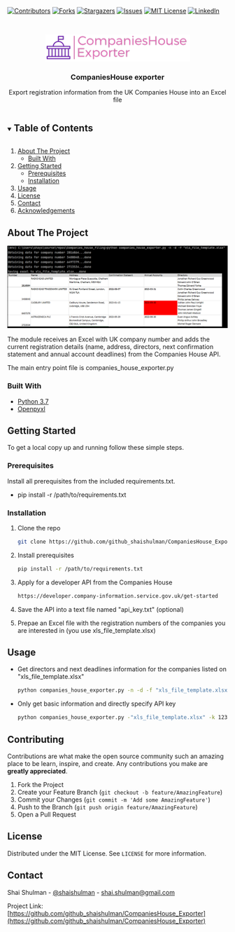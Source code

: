 <!-- PROJECT SHIELDS -->
<!--
*** I'm using markdown "reference style" links for readability.
*** Reference links are enclosed in brackets [ ] instead of parentheses ( ).
*** See the bottom of this document for the declaration of the reference variables
*** for contributors-url, forks-url, etc. This is an optional, concise syntax you may use.
*** https://www.markdownguide.org/basic-syntax/#reference-style-links
-->
[![Contributors][contributors-shield]][contributors-url]
[![Forks][forks-shield]][forks-url]
[![Stargazers][stars-shield]][stars-url]
[![Issues][issues-shield]][issues-url]
[![MIT License][license-shield]][license-url]
[![LinkedIn][linkedin-shield]][linkedin-url]



<!-- PROJECT LOGO -->
<br />
<p align="center">
  <a href="https://github.com/github_shaishulman/CompaniesHouse_Exporter">
    <img src="images/logo.png" alt="Logo">
  </a>

  <h3 align="center">CompaniesHouse exporter</h3>

  <p align="center">
    Export registration information from the UK Companies House into an Excel file  
    <!--
    <br />
    <a href="https://github.com/ShaiShulman/CompaniesHouse_Exporter"><strong>Explore the docs »</strong></a>
    <br />
    <br />
    <a href="https://github.com/ShaiShulman/CompaniesHouse_Exporter">View Demo</a>
    ·
    <a href="https://github.com/ShaiShulman/CompaniesHouse_Exporter/issues">Report Bug</a>
    ·
    <a href="https://github.com/ShaiShulman/CompaniesHouse_Exporter/issues">Request Feature</a>
    -->
  </p>
</p>



<!-- TABLE OF CONTENTS -->
<details open="open">
  <summary><h2 style="display: inline-block">Table of Contents</h2></summary>
  <ol>
    <li>
      <a href="#about-the-project">About The Project</a>
      <ul> 
        <li><a href="#built-with">Built With</a></li>
      </ul>
    </li>
    <li>
      <a href="#getting-started">Getting Started</a>
      <ul>
        <li><a href="#prerequisites">Prerequisites</a></li>
        <li><a href="#installation">Installation</a></li>
      </ul>
    </li>
    <li><a href="#usage">Usage</a></li>
    <!--<li><a href="#roadmap">Roadmap</a></li>
    <li><a href="#contributing">Contributing</a></li>-->
    <li><a href="#license">License</a></li>
    <li><a href="#contact">Contact</a></li>
    <li><a href="#acknowledgements">Acknowledgements</a></li>
  </ol>
</details>



<!-- ABOUT THE PROJECT -->
## About The Project

![Product Name Screen Shot][product-screenshot]

The module receives an Excel with UK company number and adds the current registration details (name, address, directors, next confirmation statement and annual account deadlines) from the Companies House API.

The main entry point file is companies_house_exporter.py 

### Built With

* [Python 3.7](https://www.python.org/)
* [Openpyxl](https://openpyxl.readthedocs.io/en/stable/)



<!-- GETTING STARTED -->
## Getting Started

To get a local copy up and running follow these simple steps.

### Prerequisites

Install all prerequisites from the included requirements.txt.

* pip install -r /path/to/requirements.txt

### Installation

1. Clone the repo
   ```sh
   git clone https://github.com/github_shaishulman/CompaniesHouse_Exporter.git
   ```
2. Install prerequisites
   ```sh
   pip install -r /path/to/requirements.txt
   ```
3. Apply for a developer API from the Companies House
   ```sh
   https://developer.company-information.service.gov.uk/get-started
   ```

4. Save the API into a text file named "api_key.txt" (optional)


5. Prepae an Excel file with the registration numbers of the companies you are interested in (you use xls_file_template.xlsx) 

<!-- USAGE EXAMPLES -->
## Usage

* Get directors and next deadlines information for the companies listed on "xls_file_template.xlsx" 
   ```sh
   python companies_house_exporter.py -n -d -f "xls_file_template.xlsx"
   ```

* Only get basic information and directly specify API key
   ```sh
   python companies_house_exporter.py -"xls_file_template.xlsx" -k 123456789
   ```


<!-- CONTRIBUTING -->
## Contributing

Contributions are what make the open source community such an amazing place to be learn, inspire, and create. Any contributions you make are **greatly appreciated**.

1. Fork the Project
2. Create your Feature Branch (`git checkout -b feature/AmazingFeature`)
3. Commit your Changes (`git commit -m 'Add some AmazingFeature'`)
4. Push to the Branch (`git push origin feature/AmazingFeature`)
5. Open a Pull Request



<!-- LICENSE -->
## License

Distributed under the MIT License. See `LICENSE` for more information.



<!-- CONTACT -->
## Contact

Shai Shulman - [@shaishulman](https://twitter.com/shaishulman) - shai.shulman@gmail.com

Project Link: [https://github.com/github_shaishulman/CompaniesHouse_Exporter](https://github.com/github_shaishulman/CompaniesHouse_Exporter)



<!-- ACKNOWLEDGEMENTS -->
<!--
## Acknowledgements

* []()
* []()
* []()
-->




<!-- MARKDOWN LINKS & IMAGES -->
<!-- https://www.markdownguide.org/basic-syntax/#reference-style-links -->
[contributors-shield]: https://img.shields.io/github/contributors/ShaiShulman/CompaniesHouse_Exporter.svg?style=for-the-badge
[contributors-url]: https://github.com/ShaiShulman/CompaniesHouse_Exporter/graphs/contributors
[forks-shield]: https://img.shields.io/github/forks/ShaiShulman/CompaniesHouse_Exporter.svg?style=for-the-badge
[forks-url]: https://github.com/ShaiShulman/CompaniesHouse_Exporter/network/members
[stars-shield]: https://img.shields.io/github/stars/ShaiShulman/CompaniesHouse_Exporter.svg?style=for-the-badge
[stars-url]: https://github.com/ShaiShulman/CompaniesHouse_Exporter/stargazers
[issues-shield]: https://img.shields.io/github/issues/ShaiShulman/CompaniesHouse_Exporter.svg?style=for-the-badge
[issues-url]: https://github.com/ShaiShulman/CompaniesHouse_Exporter/issues
[license-shield]: https://img.shields.io/github/license/ShaiShulman/CompaniesHouse_Exporter.svg?style=for-the-badge
[license-url]: https://github.com/ShaiShulman/CompaniesHouse_Exporter/blob/master/LICENSE.txt
[linkedin-shield]: https://img.shields.io/badge/-LinkedIn-black.svg?style=for-the-badge&logo=linkedin&colorB=555
[linkedin-url]: https://linkedin.com/in/shshulman/
[product-screenshot]: images/screenshot.png 
